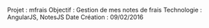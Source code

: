 Projet : mfrais
Objectif : Gestion de mes notes de frais
Technologie : AngularJS, NotesJS
Date Création : 09/02/2016
